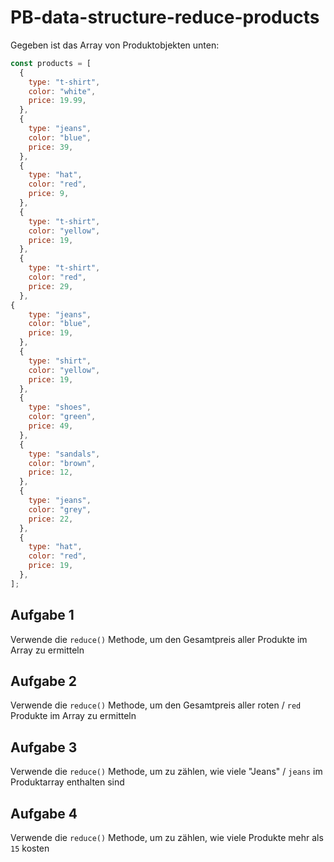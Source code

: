 # PB-data-structure-reduce-products

Gegeben ist das Array von Produktobjekten unten:

```javascript
const products = [
  {
    type: "t-shirt",
    color: "white",
    price: 19.99,
  },
  {
    type: "jeans",
    color: "blue",
    price: 39,
  },
  {
    type: "hat",
    color: "red",
    price: 9,
  },
  {
    type: "t-shirt",
    color: "yellow",
    price: 19,
  },
  {
    type: "t-shirt",
    color: "red",
    price: 29,
  },
{
    type: "jeans",
    color: "blue",
    price: 19,
  },
  {
    type: "shirt",
    color: "yellow",
    price: 19,
  },
  {
    type: "shoes",
    color: "green",
    price: 49,
  },
  {
    type: "sandals",
    color: "brown",
    price: 12,
  },
  {
    type: "jeans",
    color: "grey",
    price: 22,
  },
  {
    type: "hat",
    color: "red",
    price: 19,
  },
];
```

## Aufgabe 1

Verwende die `reduce()` Methode, um den Gesamtpreis aller Produkte im Array zu ermitteln

## Aufgabe 2

Verwende die `reduce()` Methode, um den Gesamtpreis aller roten / `red` Produkte im Array zu ermitteln

## Aufgabe 3

Verwende die `reduce()` Methode, um zu zählen, wie viele "Jeans" / `jeans` im Produktarray enthalten sind

## Aufgabe 4

Verwende die `reduce()` Methode, um zu zählen, wie viele Produkte mehr als `15` kosten
